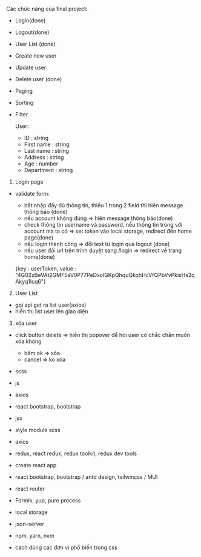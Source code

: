 Các chức năng của final project:

- Login(done)
- Logout(done)
- User List (done)
- Create new user
- Update user
- Delete user (done)
- Paging
- Sorting
- Filter

  User:

  - ID : string
  - First name : string
  - Last name : string
  - Address : string
  - Age : number
  - Department : string

1. Login page

- validate form:

  - bắt nhập đầy đủ thông tin, thiếu 1 trong 2 field thì hiện message thông báo (done)
  - nếu account không đúng => hiện message thông báo(done)
  - check thông tin username và password, nếu thông tin trùng với account mà ta có => set token vào local storage, redirect đến home page(done)
  - nếu login thành công => đổi text từ login qua logout (done)
  - nếu user đổi url trên trình duyệt sang /login => redirect về trang home(done)

  {key : userToken, value : "4G02zBeVAt2GMF5aV0P77PeDxoIGKpQhquQkohHcVfQPbVvPkisHs2qAkyq1lcq6"}

2. User List

- gọi api get ra list user(axios)
- hiển thị list user lên giao diện

3. xóa user

- click button delete => hiển thị popover để hỏi user có chắc chắn
  muốn xóa không

  - bấm ok => xóa
  - cancel => ko xóa

- scss
- js
- axios
- react bootstrap, bootstrap
- jsx
- style module scss
- axios
- redux, react redux, redux toolkit, redux dev tools
- create react app
- react bootstrap, bootstrap / antd design, tailwincss / MUI
- react router
- Formik, yup, pure process
- local storage
- json-server
- npm, yarn, nvm
- cách dùng các đơn vị phổ biến trong css
